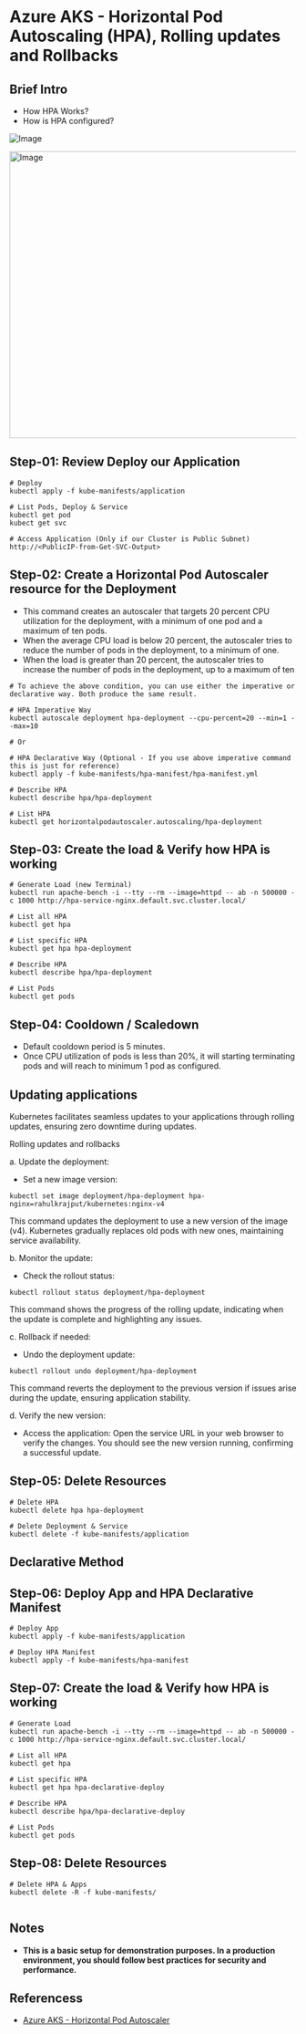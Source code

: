 # Azure AKS - Horizontal Pod Autoscaling (HPA), Rolling updates and Rollbacks

## Brief Intro
- How HPA Works?
- How is HPA configured?


![Image](https://github.com/user-attachments/assets/5d67cab7-ac62-4d0f-8379-dd5acd8e7371)

<img width="773" height="503" alt="Image" src="https://github.com/user-attachments/assets/65d2af3b-a1ed-4156-bcd5-94df2dfd6cd0" />

## Step-01: Review Deploy our Application
```
# Deploy
kubectl apply -f kube-manifests/application

# List Pods, Deploy & Service
kubectl get pod
kubect get svc

# Access Application (Only if our Cluster is Public Subnet)
http://<PublicIP-from-Get-SVC-Output>
```

## Step-02: Create a Horizontal Pod Autoscaler resource for the Deployment
- This command creates an autoscaler that targets 20 percent CPU utilization for the deployment, with a minimum of one pod and a maximum of ten pods. 
- When the average CPU load is below 20 percent, the autoscaler tries to reduce the number of pods in the deployment, to a minimum of one. 
- When the load is greater than 20 percent, the autoscaler tries to increase the number of pods in the deployment, up to a maximum of ten
```
# To achieve the above condition, you can use either the imperative or declarative way. Both produce the same result.

# HPA Imperative Way
kubectl autoscale deployment hpa-deployment --cpu-percent=20 --min=1 --max=10

# Or

# HPA Declarative Way (Optional - If you use above imperative command this is just for reference)
kubectl apply -f kube-manifests/hpa-manifest/hpa-manifest.yml

# Describe HPA
kubectl describe hpa/hpa-deployment 

# List HPA
kubectl get horizontalpodautoscaler.autoscaling/hpa-deployment 
```

## Step-03: Create the load & Verify how HPA is working
```
# Generate Load (new Terminal)
kubectl run apache-bench -i --tty --rm --image=httpd -- ab -n 500000 -c 1000 http://hpa-service-nginx.default.svc.cluster.local/ 

# List all HPA
kubectl get hpa

# List specific HPA
kubectl get hpa hpa-deployment 

# Describe HPA
kubectl describe hpa/hpa-deployment 

# List Pods
kubectl get pods
```

## Step-04: Cooldown / Scaledown
- Default cooldown period is 5 minutes. 
- Once CPU utilization of pods is less than 20%, it will starting terminating pods and will reach to minimum 1 pod as configured.

## Updating applications
Kubernetes facilitates seamless updates to your applications through rolling updates, ensuring zero downtime during updates.

Rolling updates and rollbacks

 a. Update the deployment:

  - Set a new image version:
```
kubectl set image deployment/hpa-deployment hpa-nginx=rahulkrajput/kubernetes:nginx-v4
```
This command updates the deployment to use a new version of the image (v4). Kubernetes gradually replaces old pods with new ones, maintaining service availability.

b. Monitor the update:

- Check the rollout status:
```
kubectl rollout status deployment/hpa-deployment
```

This command shows the progress of the rolling update, indicating when the update is complete and highlighting any issues.

c. Rollback if needed:

- Undo the deployment update:

```
kubectl rollout undo deployment/hpa-deployment
```
This command reverts the deployment to the previous version if issues arise during the update, ensuring application stability.

d. Verify the new version:

- Access the application: Open the service URL in your web browser to verify the changes. You should see the new version running, confirming a successful update.

## Step-05: Delete Resources
```
# Delete HPA
kubectl delete hpa hpa-deployment

# Delete Deployment & Service
kubectl delete -f kube-manifests/application 
```
## Declarative Method

## Step-06: Deploy App and HPA Declarative Manifest
```
# Deploy App
kubectl apply -f kube-manifests/application

# Deploy HPA Manifest
kubectl apply -f kube-manifests/hpa-manifest
```

## Step-07: Create the load & Verify how HPA is working
```
# Generate Load
kubectl run apache-bench -i --tty --rm --image=httpd -- ab -n 500000 -c 1000 http://hpa-service-nginx.default.svc.cluster.local/ 

# List all HPA
kubectl get hpa

# List specific HPA
kubectl get hpa hpa-declarative-deploy

# Describe HPA
kubectl describe hpa/hpa-declarative-deploy

# List Pods
kubectl get pods
```


## Step-08: Delete Resources
```
# Delete HPA & Apps
kubectl delete -R -f kube-manifests/


```
## Notes

- **This is a basic setup for demonstration purposes. In a production environment, you should follow best practices for security and performance.**

## Referencess
- [Azure AKS - Horizontal Pod Autoscaler](https://docs.microsoft.com/en-us/azure/aks/tutorial-kubernetes-scale#autoscale-pods)
